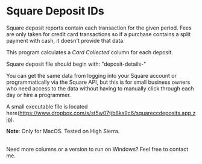 # Square Deposit IDs

Square deposit reports contain each transaction for the given period. Fees are only taken for credit card transactions so if a purchase contains a split payment with cash, it doesn't provide that data.

This program calculates a *Card Collected* column for each deposit. 

Square deposit file should begin with: "deposit-details-"

You can get the same data from logging into your Square account or programmatically via the Square API, but this is for small business owners who need access to the data without having to manually click through each day or hire a programmer.

A small executable file is located here(https://www.dropbox.com/s/st5w07tjb8ks9c6/squareccdeposits.app.zip).

**Note**: Only for MacOS. Tested on High Sierra.

<br>
Need more columns or a version to run on Windows? Feel free to contact me.
